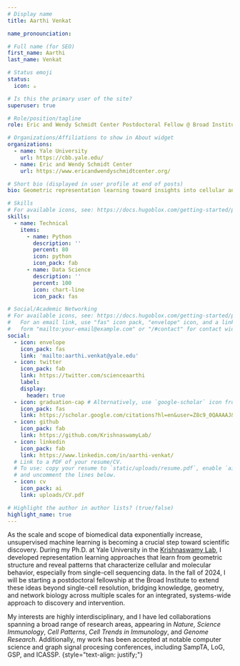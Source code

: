 ```yaml
---
# Display name
title: Aarthi Venkat

name_pronounciation:

# Full name (for SEO)
first_name: Aarthi
last_name: Venkat

# Status emoji
status:
  icon: ☕️

# Is this the primary user of the site?
superuser: true

# Role/position/tagline
role: Eric and Wendy Schmidt Center Postdoctoral Fellow @ Broad Institute

# Organizations/Affiliations to show in About widget
organizations:
  - name: Yale University
    url: https://cbb.yale.edu/
  - name: Eric and Wendy Schmidt Center
    url: https://www.ericandwendyschmidtcenter.org/

# Short bio (displayed in user profile at end of posts)
bio: Geometric representation learning toward insights into cellular and molecular behavior.

# Skills
# For available icons, see: https://docs.hugoblox.com/getting-started/page-builder/#icons
skills:
  - name: Technical
    items:
      - name: Python
        description: ''
        percent: 80
        icon: python
        icon_pack: fab
      - name: Data Science
        description: ''
        percent: 100
        icon: chart-line
        icon_pack: fas

# Social/Academic Networking
# For available icons, see: https://docs.hugoblox.com/getting-started/page-builder/#icons
#   For an email link, use "fas" icon pack, "envelope" icon, and a link in the
#   form "mailto:your-email@example.com" or "/#contact" for contact widget.
social:
  - icon: envelope
    icon_pack: fas
    link: 'mailto:aarthi.venkat@yale.edu'
  - icon: twitter
    icon_pack: fab
    link: https://twitter.com/scienceaarthi
    label:
    display:
      header: true
  - icon: graduation-cap # Alternatively, use `google-scholar` icon from `ai` icon pack
    icon_pack: fas
    link: https://scholar.google.com/citations?hl=en&user=Z8c9_0QAAAAJ&view_op=list_works
  - icon: github
    icon_pack: fab
    link: https://github.com/KrishnaswamyLab/
  - icon: linkedin
    icon_pack: fab
    link: https://www.linkedin.com/in/aarthi-venkat/
  # Link to a PDF of your resume/CV.
  # To use: copy your resume to `static/uploads/resume.pdf`, enable `ai` icons in `params.yaml`,
  # and uncomment the lines below.
  - icon: cv
    icon_pack: ai
    link: uploads/CV.pdf

# Highlight the author in author lists? (true/false)
highlight_name: true
---
```


As the scale and scope of biomedical data exponentially increase, unsupervised machine learning is becoming a crucial step toward scientific discovery. During my Ph.D. at Yale University in the [Krishnaswamy Lab](https://krishnaswamylab.org/), I developed representation learning approaches that learn from geometric structure and reveal patterns that characterize cellular and molecular behavior, especially from single-cell sequencing data. In the fall of 2024, I will be starting a postdoctoral fellowship at the Broad Institute to extend these ideas beyond single-cell resolution, bridging knowledge, geometry, and network biology across multiple scales for an integrated, systems-wide approach to discovery and intervention.

My interests are highly interdisciplinary, and I have led collaborations spanning a broad range of research areas, appearing in _Nature_, _Science Immunology_, _Cell Patterns_, _Cell Trends in Immunology_, and _Genome Research_. Additionally, my work has been accepted at notable computer science and graph signal procesing conferences, including SampTA, LoG, GSP, and ICASSP.
{style="text-align: justify;"}

<div class="flourish-embed flourish-network" data-src="visualisation/15913395"><script src="https://public.flourish.studio/resources/embed.js"></script></div>

